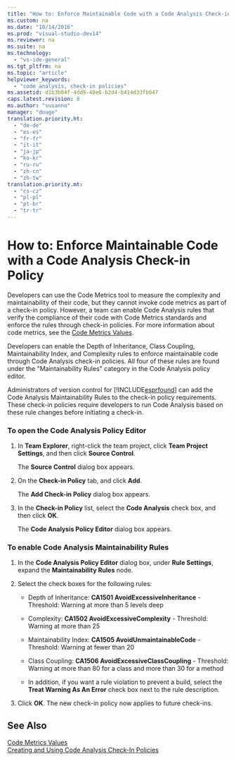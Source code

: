 ```yaml
---
title: "How to: Enforce Maintainable Code with a Code Analysis Check-in Policy"
ms.custom: na
ms.date: "10/14/2016"
ms.prod: "visual-studio-dev14"
ms.reviewer: na
ms.suite: na
ms.technology: 
  - "vs-ide-general"
ms.tgt_pltfrm: na
ms.topic: "article"
helpviewer_keywords: 
  - "code analysis, check-in policies"
ms.assetid: d1b3b04f-4dd9-40e6-b2d4-b414d33fb647
caps.latest.revision: 8
ms.author: "susanno"
manager: "douge"
translation.priority.ht: 
  - "de-de"
  - "es-es"
  - "fr-fr"
  - "it-it"
  - "ja-jp"
  - "ko-kr"
  - "ru-ru"
  - "zh-cn"
  - "zh-tw"
translation.priority.mt: 
  - "cs-cz"
  - "pl-pl"
  - "pt-br"
  - "tr-tr"
---
```

# How to: Enforce Maintainable Code with a Code Analysis Check-in Policy
Developers can use the Code Metrics tool to measure the complexity and maintainability of their code, but they cannot invoke code metrics as part of a check-in policy. However, a team  can enable Code Analysis rules that verify the compliance of their code with Code Metrics standards and enforce the rules through check-in policies. For more information about code metrics, see the [Code Metrics Values](../codequality/code-metrics-values.md).  
  
 Developers can enable the Depth of Inheritance, Class Coupling, Maintainability Index, and Complexity rules to enforce maintainable code through Code Analysis check-in policies. All four of these rules are found under the "Maintainability Rules" category in the Code Analysis policy editor.  
  
 Administrators of version control for [!INCLUDE[esprfound](../codequality/includes/esprfound_md.md)] can add the Code Analysis Maintainability Rules to the check-in policy requirements. These check-in policies require developers to run Code Analysis based on these rule changes before initiating a check-in.  
  
### To open the Code Analysis Policy Editor  
  
1.  In **Team Explorer**, right-click the team project, click **Team Project Settings**, and then click **Source Control**.  
  
     The **Source Control** dialog box appears.  
  
2.  On the **Check-in Policy** tab, and click **Add**.  
  
     The **Add Check-in Policy** dialog box appears.  
  
3.  In the **Check-in Policy** list, select the **Code Analysis** check box, and then click **OK**.  
  
     The **Code Analysis Policy Editor** dialog box appears.  
  
### To enable Code Analysis Maintainability Rules  
  
1.  In the **Code Analysis Policy Editor** dialog box, under **Rule Settings**, expand the **Maintainability Rules** node.  
  
2.  Select the check boxes for the following rules:  
  
    -   Depth of Inheritance: **CA1501 AvoidExcessiveInheritance** - Threshold: Warning at more than 5 levels deep  
  
    -   Complexity: **CA1502 AvoidExcessiveComplexity** - Threshold: Warning at more than 25  
  
    -   Maintainability Index: **CA1505 AvoidUnmaintainableCode** - Threshold: Warning at fewer than 20  
  
    -   Class Coupling: **CA1506 AvoidExcessiveClassCoupling** - Threshold: Warning at more than 80 for a class and more than 30 for a method  
  
    -   In addition, if you want a rule violation to prevent a build, select the **Treat Warning As An Error** check box next to the rule description.  
  
3.  Click **OK**. The new check-in policy now applies to future check-ins.  
  
## See Also  
 [Code Metrics Values](../codequality/code-metrics-values.md)   
 [Creating and Using Code Analysis Check-In Policies](../codequality/creating-and-using-code-analysis-check-in-policies.md)